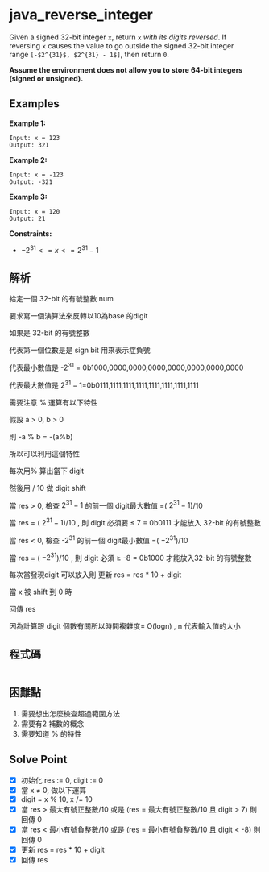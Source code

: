 # java_reverse_integer

Given a signed 32-bit integer `x`, return `x` *with its digits reversed*. If reversing `x` causes the value to go outside the signed 32-bit integer range `[-$2^{31}$, $2^{31} - 1$]`, then return `0`.

**Assume the environment does not allow you to store 64-bit integers (signed or unsigned).**

## Examples

**Example 1:**

```
Input: x = 123
Output: 321

```

**Example 2:**

```
Input: x = -123
Output: -321

```

**Example 3:**

```
Input: x = 120
Output: 21

```

**Constraints:**

- $`-2^{31} <= x <= 2^{31} - 1`$

## 解析

給定一個 32-bit 的有號整數 num

要求寫一個演算法來反轉以10為base 的digit

如果是 32-bit 的有號整數

代表第一個位數是是 sign bit 用來表示症負號

代表最小數值是 -$2^{31}$ = 0b1000,0000,0000,0000,0000,0000,0000,0000

代表最大數值是 $2^{31}-1$=0b0111,1111,1111,1111,1111,1111,1111,1111

需要注意 % 運算有以下特性

假設 a > 0, b > 0

則 -a % b = -(a%b)

所以可以利用這個特性

每次用% 算出當下 digit

然後用 / 10 做 digit shift

當 res > 0, 檢查 $2^{31}-1$ 的前一個 digit最大數值 =( $2^{31}-1$)/10   

當 res  = ( $2^{31}-1$)/10  , 則 digit 必須要 ≤ 7 = 0b0111 才能放入 32-bit 的有號整數

當 res < 0, 檢查 -$2^{31}$ 的前一個 digit最小數值 =( $-2^{31}$)/10   

當 res = ( $-2^{31}$)/10 , 則 digit 必須 ≥ -8 = 0b1000 才能放入32-bit 的有號整數

每次當發現digit 可以放入則 更新 res = res * 10 + digit

當 x 被 shift 到 0 時

回傳 res

因為計算跟 digit 個數有關所以時間複雜度= O(logn)  , n 代表輸入值的大小

## 程式碼
```java

```
## 困難點

1. 需要想出怎麼檢查超過範圍方法
2. 需要有2 補數的概念
3. 需要知道 % 的特性

## Solve Point

- [x]  初始化 res := 0, digit := 0
- [x]  當 x ≠ 0, 做以下運算
- [x]  digit = x % 10,  x /= 10
- [x]  當 res > 最大有號正整數/10 或是 (res =  最大有號正整數/10 且 digit > 7) 則回傳 0
- [x]  當 res < 最小有號負整數/10 或是 (res =  最小有號負整數/10 且 digit < -8) 則回傳 0
- [x]  更新 res = res * 10 + digit
- [x]  回傳 res
